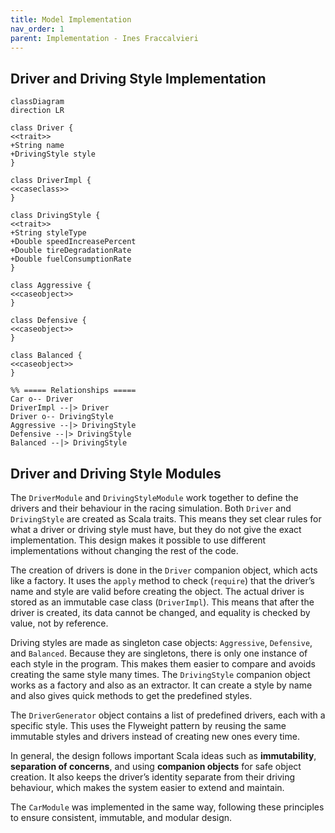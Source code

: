 ```yaml
---
title: Model Implementation 
nav_order: 1
parent: Implementation - Ines Fraccalvieri
---
```


## Driver and Driving Style Implementation

```mermaid
classDiagram
direction LR
    
class Driver {
<<trait>>
+String name
+DrivingStyle style
}

class DriverImpl {
<<caseclass>>
}

class DrivingStyle {
<<trait>>
+String styleType
+Double speedIncreasePercent
+Double tireDegradationRate
+Double fuelConsumptionRate
}

class Aggressive {
<<caseobject>>
}

class Defensive {
<<caseobject>>
}

class Balanced {
<<caseobject>>
}

%% ===== Relationships =====
Car o-- Driver
DriverImpl --|> Driver
Driver o-- DrivingStyle
Aggressive --|> DrivingStyle
Defensive --|> DrivingStyle
Balanced --|> DrivingStyle
```

## Driver and Driving Style Modules

The `DriverModule` and `DrivingStyleModule` work together to define the drivers and their behaviour in the racing simulation. Both `Driver` and `DrivingStyle` are created as Scala traits. This means they set clear rules for what a driver or driving style must have, but they do not give the exact implementation. This design makes it possible to use different implementations without changing the rest of the code.

The creation of drivers is done in the `Driver` companion object, which acts like a factory. It uses the `apply` method to check (`require`) that the driver’s name and style are valid before creating the object. The actual driver is stored as an immutable case class (`DriverImpl`). This means that after the driver is created, its data cannot be changed, and equality is checked by value, not by reference.

Driving styles are made as singleton case objects: `Aggressive`, `Defensive`, and `Balanced`. Because they are singletons, there is only one instance of each style in the program. This makes them easier to compare and avoids creating the same style many times. The `DrivingStyle` companion object works as a factory and also as an extractor. It can create a style by name and also gives quick methods to get the predefined styles.

The `DriverGenerator` object contains a list of predefined drivers, each with a specific style. This uses the Flyweight pattern by reusing the same immutable styles and drivers instead of creating new ones every time.

In general, the design follows important Scala ideas such as **immutability**, **separation of concerns**, and using **companion objects** for safe object creation. It also keeps the driver’s identity separate from their driving behaviour, which makes the system easier to extend and maintain.

The `CarModule` was implemented in the same way, following these principles to ensure consistent, immutable, and modular design.
